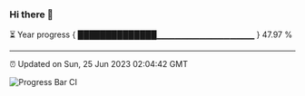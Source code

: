 ### Hi there 👋

⏳ Year progress { ██████████████▁▁▁▁▁▁▁▁▁▁▁▁▁▁▁▁ } 47.97 %

---

⏰ Updated on Sun, 25 Jun 2023 02:04:42 GMT

![Progress Bar CI](https://github.com/ZhaoGui/ZhaoGui/workflows/Progress%20Bar%20CI/badge.svg)
